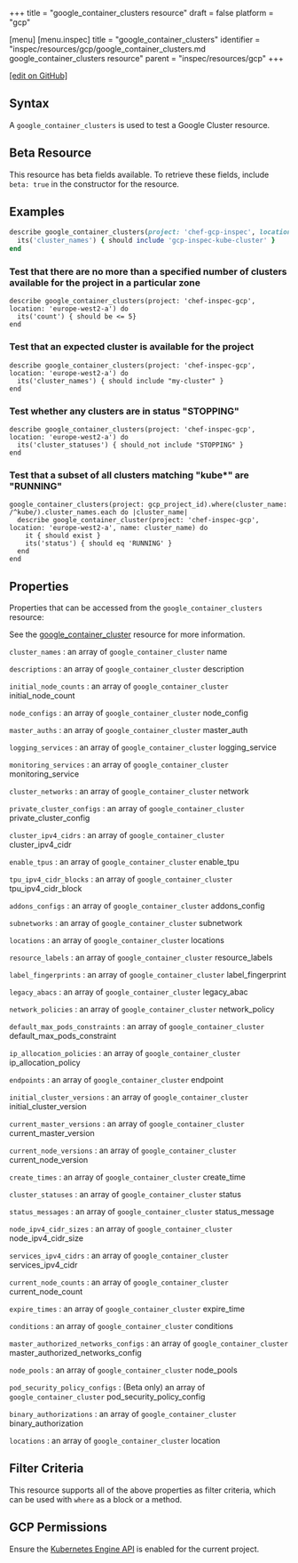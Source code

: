 +++
title = "google_container_clusters resource"
draft = false
platform = "gcp"

[menu]
  [menu.inspec]
    title = "google_container_clusters"
    identifier = "inspec/resources/gcp/google_container_clusters.md google_container_clusters resource"
    parent = "inspec/resources/gcp"
+++

[\[edit on GitHub\]](https://github.com/inspec/inspec-gcp/blob/master/docs/resources/google_container_clusters.md)

## Syntax

A `google_container_clusters` is used to test a Google Cluster resource.

## Beta Resource

This resource has beta fields available. To retrieve these fields, include `beta: true` in the constructor for the resource.

## Examples

```ruby
describe google_container_clusters(project: 'chef-gcp-inspec', location: 'europe-west2-a') do
  its('cluster_names') { should include 'gcp-inspec-kube-cluster' }
end
```

### Test that there are no more than a specified number of clusters available for the project in a particular zone

    describe google_container_clusters(project: 'chef-inspec-gcp', location: 'europe-west2-a') do
      its('count') { should be <= 5}
    end

### Test that an expected cluster is available for the project

    describe google_container_clusters(project: 'chef-inspec-gcp', location: 'europe-west2-a') do
      its('cluster_names') { should include "my-cluster" }
    end

### Test whether any clusters are in status "STOPPING"

    describe google_container_clusters(project: 'chef-inspec-gcp', location: 'europe-west2-a') do
      its('cluster_statuses') { should_not include "STOPPING" }
    end

### Test that a subset of all clusters matching "kube\*" are "RUNNING"

    google_container_clusters(project: gcp_project_id).where(cluster_name: /^kube/).cluster_names.each do |cluster_name|
      describe google_container_cluster(project: 'chef-inspec-gcp', location: 'europe-west2-a', name: cluster_name) do
        it { should exist }
        its('status') { should eq 'RUNNING' }
      end
    end

## Properties

Properties that can be accessed from the `google_container_clusters` resource:

See the [google_container_cluster](/inspec/resources/google_container_cluster/#properties) resource for more information.

`cluster_names`
: an array of `google_container_cluster` name

`descriptions`
: an array of `google_container_cluster` description

`initial_node_counts`
: an array of `google_container_cluster` initial_node_count

`node_configs`
: an array of `google_container_cluster` node_config

`master_auths`
: an array of `google_container_cluster` master_auth

`logging_services`
: an array of `google_container_cluster` logging_service

`monitoring_services`
: an array of `google_container_cluster` monitoring_service

`cluster_networks`
: an array of `google_container_cluster` network

`private_cluster_configs`
: an array of `google_container_cluster` private_cluster_config

`cluster_ipv4_cidrs`
: an array of `google_container_cluster` cluster_ipv4_cidr

`enable_tpus`
: an array of `google_container_cluster` enable_tpu

`tpu_ipv4_cidr_blocks`
: an array of `google_container_cluster` tpu_ipv4_cidr_block

`addons_configs`
: an array of `google_container_cluster` addons_config

`subnetworks`
: an array of `google_container_cluster` subnetwork

`locations`
: an array of `google_container_cluster` locations

`resource_labels`
: an array of `google_container_cluster` resource_labels

`label_fingerprints`
: an array of `google_container_cluster` label_fingerprint

`legacy_abacs`
: an array of `google_container_cluster` legacy_abac

`network_policies`
: an array of `google_container_cluster` network_policy

`default_max_pods_constraints`
: an array of `google_container_cluster` default_max_pods_constraint

`ip_allocation_policies`
: an array of `google_container_cluster` ip_allocation_policy

`endpoints`
: an array of `google_container_cluster` endpoint

`initial_cluster_versions`
: an array of `google_container_cluster` initial_cluster_version

`current_master_versions`
: an array of `google_container_cluster` current_master_version

`current_node_versions`
: an array of `google_container_cluster` current_node_version

`create_times`
: an array of `google_container_cluster` create_time

`cluster_statuses`
: an array of `google_container_cluster` status

`status_messages`
: an array of `google_container_cluster` status_message

`node_ipv4_cidr_sizes`
: an array of `google_container_cluster` node_ipv4_cidr_size

`services_ipv4_cidrs`
: an array of `google_container_cluster` services_ipv4_cidr

`current_node_counts`
: an array of `google_container_cluster` current_node_count

`expire_times`
: an array of `google_container_cluster` expire_time

`conditions`
: an array of `google_container_cluster` conditions

`master_authorized_networks_configs`
: an array of `google_container_cluster` master_authorized_networks_config

`node_pools`
: an array of `google_container_cluster` node_pools

`pod_security_policy_configs`
: (Beta only) an array of `google_container_cluster` pod_security_policy_config

`binary_authorizations`
: an array of `google_container_cluster` binary_authorization

`locations`
: an array of `google_container_cluster` location

## Filter Criteria

This resource supports all of the above properties as filter criteria, which can be used
with `where` as a block or a method.

## GCP Permissions

Ensure the [Kubernetes Engine API](https://console.cloud.google.com/apis/library/container.googleapis.com/) is enabled for the current project.
